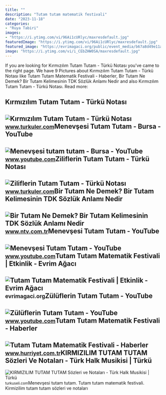 ```yaml
---
title: ""
description: "Tutam tutam matematik festivali"
date: "2023-11-18"
categories:
- "Ruya Tabiri"
images:
- "https://i.ytimg.com/vi/96Ai1cURlyc/maxresdefault.jpg"
featuredImage: "https://i.ytimg.com/vi/96Ai1cURlyc/maxresdefault.jpg"
featured_image: "https://evrimagaci.org/public/event_media/b67a8d49e11a4fd362a47191c50a39e5.jpeg"
image: "https://i.ytimg.com/vi/i_CEbZHW0SA/maxresdefault.jpg"
---
```


If you are looking for Kırmızılım Tutam Tutam - Türkü Notası you've came to the right page. We have 9 Pictures about Kırmızılım Tutam Tutam - Türkü Notası like Tutam Tutam Matematik Festivali - Haberler, Bir Tutam Ne Demek? Bir Tutam Kelimesinin TDK Sözlük Anlamı Nedir and also Kırmızılım Tutam Tutam - Türkü Notası. Read more:

Kırmızılım Tutam Tutam - Türkü Notası
-------------------------------------

 ![Kırmızılım Tutam Tutam - Türkü Notası](https://www.turkuler.com/notalar/01979.gif) <small>www.turkuler.com</small>Menevşesi Tutam Tutam - Bursa - YouTube
---------------------------------------

 ![Menevşesi tutam tutam - Bursa - YouTube](https://i.ytimg.com/vi/G9fLXszg9Uc/hqdefault.jpg) <small>www.youtube.com</small>Ziliflerin Tutam Tutam - Türkü Notası
-------------------------------------

 ![Ziliflerin Tutam Tutam - Türkü Notası](https://www.turkuler.com/notalar/02371.gif) <small>www.turkuler.com</small>Bir Tutam Ne Demek? Bir Tutam Kelimesinin TDK Sözlük Anlamı Nedir
-----------------------------------------------------------------

 ![Bir Tutam Ne Demek? Bir Tutam Kelimesinin TDK Sözlük Anlamı Nedir](https://cdn.ntv.com.tr/img/ne-demek/bir-tutam_75073.jpg) <small>www.ntv.com.tr</small>Menevşesi Tutam Tutam - YouTube
-------------------------------

 ![Menevşesi Tutam Tutam - YouTube](https://i.ytimg.com/vi/96Ai1cURlyc/maxresdefault.jpg) <small>www.youtube.com</small>Tutam Tutam Matematik Festivali | Etkinlik - Evrim Ağacı
--------------------------------------------------------

 ![Tutam Tutam Matematik Festivali | Etkinlik - Evrim Ağacı](https://evrimagaci.org/public/event_media/b67a8d49e11a4fd362a47191c50a39e5.jpeg) <small>evrimagaci.org</small>Zülüflerin Tutam Tutam - YouTube
--------------------------------

 ![Zülüflerin Tutam Tutam - YouTube](https://i.ytimg.com/vi/i_CEbZHW0SA/maxresdefault.jpg) <small>www.youtube.com</small>Tutam Tutam Matematik Festivali - Haberler
------------------------------------------

 ![Tutam Tutam Matematik Festivali - Haberler](https://i4.hurimg.com/i/hurriyet/75/750x422/626f9dc54e3fe10e38506a53.png) <small>www.hurriyet.com.tr</small>KIRMIZILIM TUTAM TUTAM Sözleri Ve Notaları - Türk Halk Musikisi | Türkü
-----------------------------------------------------------------------

 ![KIRMIZILIM TUTAM TUTAM Sözleri ve Notaları - Türk Halk Musikisi | Türkü](https://turkuseli.com/Content/Files/THM/kirmizilim-tutam-tutam-nota-1.jpg) <small>turkuseli.com</small>Menevşesi tutam tutam. Tutam tutam matematik festivali. Kirmizilim tutam tutam sözleri ve notaları
